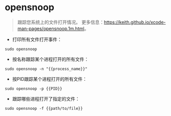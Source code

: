 # opensnoop

> 跟踪您系统上的文件打开情况。
> 更多信息：<https://keith.github.io/xcode-man-pages/opensnoop.1m.html>。

- 打印所有文件打开事件：

`sudo opensnoop`

- 按名称跟踪某个进程打开的所有文件：

`sudo opensnoop -n "{{process_name}}"`

- 按PID跟踪某个进程打开的所有文件：

`sudo opensnoop -p {{PID}}`

- 跟踪哪些进程打开了指定的文件：

`sudo opensnoop -f {{path/to/file}}`